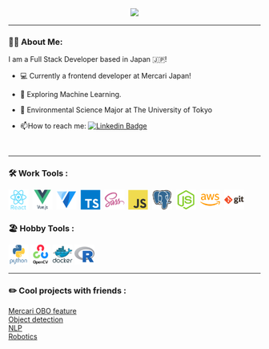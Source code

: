 <div id="header" align="center">
  <img src="https://media.giphy.com/media/WQH7pj43rMzqFuB1xm/giphy.gif" width="250"/>
</div>

---

### :man_technologist: About Me:
I am a Full Stack Developer based in Japan :jp:!
- :computer: Currently a frontend developer at Mercari Japan!

- :seedling: Exploring Machine Learning.

- :open_book: Environmental Science Major at The University of Tokyo

- :mailbox:How to reach me: [![Linkedin Badge](https://img.shields.io/badge/LinkedIn-blue?style=flat&logo=Linkedin&logoColor=white)](https://www.linkedin.com/in/dominic-doel-jun-wei-soh-a984171b5/)

<img src="https://komarev.com/ghpvc/?username=dominic-soh&style=flat-square&color=blue" alt=""/>

---
### :hammer_and_wrench: Work Tools :
<div>
  <img src="https://github.com/devicons/devicon/blob/master/icons/react/react-original-wordmark.svg" title="React" alt="React" width="40" height="40"/>&nbsp;
  <img src="https://github.com/devicons/devicon/blob/master/icons/vuejs/vuejs-original-wordmark.svg" title="Vuejs" alt="Vuejs" width="40" height="40"/>&nbsp;
  <img src="https://github.com/devicons/devicon/blob/master/icons/vuetify/vuetify-original.svg" title="Vuetify" alt="Vuetify" width="40" height="40"/>&nbsp;
  <img src="https://github.com/devicons/devicon/blob/master/icons/typescript/typescript-original.svg" title="Typescript" alt="Typescript" width="40" height="40"/>&nbsp;
  <img src="https://github.com/devicons/devicon/blob/master/icons/sass/sass-original.svg"  title="SASS" alt="SASS" width="40" height="40"/>&nbsp;
  <img src="https://github.com/devicons/devicon/blob/master/icons/javascript/javascript-original.svg" title="JavaScript" alt="JavaScript" width="40" height="40"/>&nbsp;
  <img src="https://github.com/devicons/devicon/blob/master/icons/postgresql/postgresql-original.svg" title="Postgresql"  alt="Postgresql" width="40" height="40"/>&nbsp;
  <img src="https://github.com/devicons/devicon/blob/master/icons/nodejs/nodejs-original.svg" title="NodeJS" alt="NodeJS" width="40" height="40"/>&nbsp;
  <img src="https://github.com/devicons/devicon/blob/master/icons/amazonwebservices/amazonwebservices-plain-wordmark.svg" title="AWS" alt="AWS" width="40" height="40"/>&nbsp;
  <img src="https://github.com/devicons/devicon/blob/master/icons/git/git-original-wordmark.svg" title="Git" **alt="Git" width="40" height="40"/>
</div>

### :beach_umbrella: Hobby Tools :
<div>
  <img src="https://github.com/devicons/devicon/blob/master/icons/python/python-original-wordmark.svg" title="Python" **alt="Python" width="40" height="40"/>
  <img src="https://github.com/devicons/devicon/blob/master/icons/opencv/opencv-original-wordmark.svg" title="OpenCV" **alt="OpenCV" width="40" height="40"/>
  <img src="https://github.com/devicons/devicon/blob/master/icons/docker/docker-original-wordmark.svg" title="Docker" **alt="Docker" width="40" height="40"/>
  <img src="https://github.com/devicons/devicon/blob/master/icons/r/r-original.svg" title="R" **alt="R" width="40" height="40"/>
</div>

---

### :pencil2: Cool projects with friends :
<div>
  <a href="https://github.com/mfunyu/mercari-build-2022-HackWeek">Mercari OBO feature</a>
  <br/>
  <a href="https://github.com/GordonShinozaki/yolov5Brainhack">Object detection</a>
  <br/>
  <a href="https://github.com/anEEStudent/Speech-Emotion-Recognition-Model">NLP</a>
  <br/>
  <a href="https://github.com/anEEStudent/brainhack_robotics">Robotics</a>
</div>
